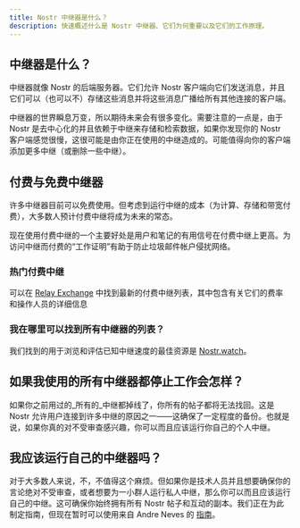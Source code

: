 ```yaml
---
title: Nostr 中继器是什么？
description: 快速概述什么是 Nostr 中继器、它们为何重要以及它们的工作原理。
---
```


## 中继器是什么？

中继器就像 Nostr 的后端服务器。它们允许 Nostr 客户端向它们发送消息，并且它们可以（也可以不）存储这些消息并将这些消息广播给所有其他连接的客户端。

中继器的世界瞬息万变，所以期待未来会有很多变化。需要注意的一点是，由于 Nostr 是去中心化的并且依赖于中继来存储和检索数据，如果你发现你的 Nostr 客户端感觉很慢，这很可能是由你正在使用的中继造成的。可能值得向你的客户端添加更多中继（或删除一些中继）。

## 付费与免费中继器

许多中继器目前可以免费使用。但考虑到运行中继的成本（为计算、存储和带宽付费），大多数人预计付费中继将成为未来的常态。

现在使用付费中继的一个主要好处是用户和笔记的有用信号在付费中继上更高。为访问中继而付费的“工作证明”有助于防止垃圾邮件帐户侵扰网络。

### 热门付费中继

可以在 [Relay Exchange](https://relay.exchange/)
中找到最新的付费中继列表，其中包含有关它们的费率和操作人员的详细信息

### 我在哪里可以找到所有中继器的列表？

我们找到的用于浏览和评估已知中继速度的最佳资源是 [Nostr.watch](https://nostr.watch/relays/find)。

## 如果我使用的所有中继器都停止工作会怎样？

如果你之前用过的_所有的_中继都掉线了，你所有的帖子都将无法找回。这是 Nostr 允许用户连接到许多中继的原因之一——这确保了一定程度的备份。也就是说，如果你真的对不受审查感兴趣，你可以而且应该运行你自己的个人中继。

## 我应该运行自己的中继器吗？

对于大多数人来说，不，不值得这个麻烦。但如果你是技术人员并且想要确保你的言论绝对不受审查，或者想要为一小群人运行私人中继，那么你可以而且应该运行自己的中继。这可确保你始终拥有所有 Nostr 帖子和互动的副本。我们正在为此制定指南，但现在暂时可以使用来自 Andre Neves 的 [指南](https://andreneves.xyz/p/set-up-a-nostr-relay-server-in-under)。